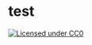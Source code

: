 # test
[![Licensed under CC0](https://licensebuttons.net/p/zero/1.0/88x31.png)](https://creativecommons.org/publicdomain/zero/1.0/)
